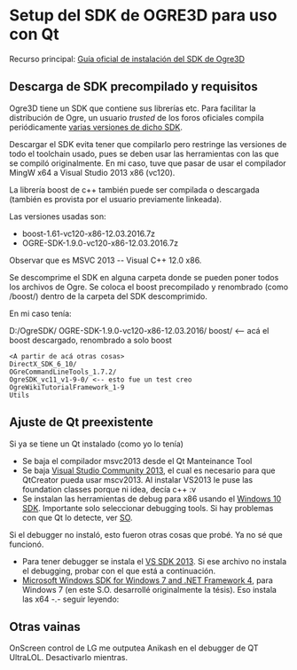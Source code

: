 # Setup del SDK de OGRE3D para uso con Qt

Recurso principal: [Guía oficial de instalación del SDK de Ogre3D](http://www.ogre3d.org/tikiwiki/Installing+the+Ogre+SDK)

## Descarga de SDK precompilado y requisitos

Ogre3D tiene un SDK que contiene sus librerías etc.
Para facilitar la distribución de Ogre, un usuario _trusted_ de los foros oficiales compila periódicamente [varias versiones de dicho SDK](http://ogre3d.org/forums/viewtopic.php?t=69274).

Descargar el SDK evita tener que compilarlo pero restringe las versiones de todo el toolchain usado, pues se deben usar las herramientas con las que se compiló originalmente.
En mi caso, tuve que pasar de usar el compilador MingW x64 a Visual Studio 2013 x86 (vc120).

La librería boost de c++ también puede ser compilada o descargada (también es provista por el usuario previamente linkeada).

Las versiones usadas son:
- boost-1.61-vc120-x86-12.03.2016.7z
- OGRE-SDK-1.9.0-vc120-x86-12.03.2016.7z

Observar que es MSVC 2013 -- Visual C++ 12.0 x86.

Se descomprime el SDK en alguna carpeta donde se pueden poner todos los archivos de Ogre.
Se coloca el boost precompilado y renombrado (como /boost/) dentro de la carpeta del SDK descomprimido.

En mi caso tenía:

D:/OgreSDK/
	OGRE-SDK-1.9.0-vc120-x86-12.03.2016/
		boost/ <-- acá el boost descargado, renombrado a solo boost
	
	<A partir de acá otras cosas>
	DirectX_SDK_6_10/
	OGreCommandLineTools_1.7.2/
	OgreSDK_vc11_v1-9-0/ <-- esto fue un test creo
	OgreWikiTutorialFramework_1-9
	Utils
	
## Ajuste de Qt preexistente

Si ya se tiene un Qt instalado (como yo lo tenía)
- Se baja el compilador msvc2013 desde el Qt Manteinance Tool 
- Se baja [Visual Studio Community 2013](https://www.visualstudio.com/en-us/news/releasenotes/vs2013-community-vs), el cual es necesario para que QtCreator pueda usar mscv2013.
Al instalar VS2013 le puse las foundation classes porque ni idea, decía c++ :v 
- Se instalan las herramientas de debug para x86 usando el [Windows 10 SDK](https://developer.microsoft.com/en-us/windows/downloads/windows-10-sdk).
Importante solo seleccionar debugging tools.
Si hay problemas con que Qt lo detecte, ver [SO](http://stackoverflow.com/questions/9975949/how-to-configure-cdb-in-qt-creator).

Si el debugger no instaló, esto fueron otras cosas que probé.
Ya no sé que funcionó.

- Para tener debugger se instala el [VS SDK 2013](https://www.microsoft.com/en-us/download/details.aspx?id=40758).
Si ese archivo no instala el debugging, probar con el que está a continuación.
- [Microsoft Windows SDK for Windows 7 and .NET Framework 4](https://www.microsoft.com/en-us/download/details.aspx?id=8279), para Windows 7 (en este S.O. desarrollé originalmente la tésis).
Eso instala las x64 -.- seguir leyendo: 


## Otras vainas

OnScreen control de LG me outputea Anikash en el debugger de QT  
UltraLOL. Desactivarlo mientras.